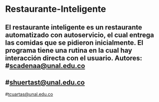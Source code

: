 # Restaurante-Inteligente
El restaurante inteligente es un restaurante automatizado con autoservicio, el cual entrega las comidas que se pidieron inicialmente. El programa tiene una rutina en la cual hay interacción directa con el usuario.
Autores: 
#scadenaa@unal.edu.co
---
#shuertast@unal.edu.co
---
#tcuartas@unal.edu.co
